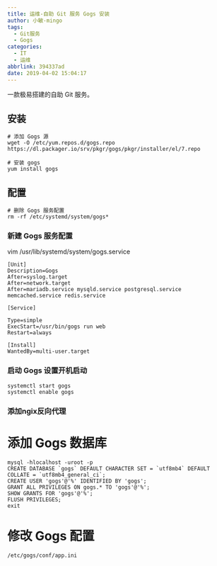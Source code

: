 ```yaml
---
title: 运维-自助 Git 服务 Gogs 安装
author: 小敏-mingo
tags:
  - Git服务
  - Gogs
categories:
  - IT
  - 运维
abbrlink: 394337ad
date: 2019-04-02 15:04:17
---
```

一款极易搭建的自助 Git 服务。
<!-- more -->

## 安装
```
# 添加 Gogs 源
wget -O /etc/yum.repos.d/gogs.repo https://dl.packager.io/srv/pkgr/gogs/pkgr/installer/el/7.repo

# 安装 gogs
yum install gogs
```

## 配置
```
# 删除 Gogs 服务配置
rm -rf /etc/systemd/system/gogs*
```
### 新建 Gogs 服务配置
vim /usr/lib/systemd/system/gogs.service
```
[Unit]
Description=Gogs
After=syslog.target
After=network.target
After=mariadb.service mysqld.service postgresql.service memcached.service redis.service

[Service]

Type=simple
ExecStart=/usr/bin/gogs run web
Restart=always

[Install]
WantedBy=multi-user.target
```

### 启动 Gogs 设置开机启动
```
systemctl start gogs
systemctl enable gogs
```

### 添加ngix反向代理

# 添加 Gogs 数据库
```
mysql -hlocalhost -uroot -p
CREATE DATABASE `gogs` DEFAULT CHARACTER SET = `utf8mb4` DEFAULT COLLATE = `utf8mb4_general_ci`;
CREATE USER 'gogs'@'%' IDENTIFIED BY 'gogs';
GRANT ALL PRIVILEGES ON gogs.* TO 'gogs'@'%';
SHOW GRANTS FOR 'gogs'@'%';
FLUSH PRIVILEGES;
exit
```

# 修改 Gogs 配置
```
/etc/gogs/conf/app.ini
```

